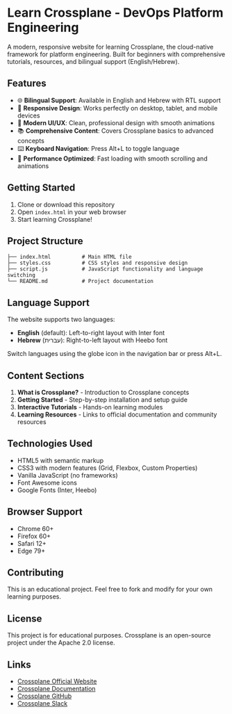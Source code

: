 # Learn Crossplane - DevOps Platform Engineering

A modern, responsive website for learning Crossplane, the cloud-native framework for platform engineering. Built for beginners with comprehensive tutorials, resources, and bilingual support (English/Hebrew).

## Features

- 🌐 **Bilingual Support**: Available in English and Hebrew with RTL support
- 📱 **Responsive Design**: Works perfectly on desktop, tablet, and mobile devices
- 🎨 **Modern UI/UX**: Clean, professional design with smooth animations
- 📚 **Comprehensive Content**: Covers Crossplane basics to advanced concepts
- ⌨️ **Keyboard Navigation**: Press Alt+L to toggle language
- 🚀 **Performance Optimized**: Fast loading with smooth scrolling and animations

## Getting Started

1. Clone or download this repository
2. Open `index.html` in your web browser
3. Start learning Crossplane!

## Project Structure

```
├── index.html          # Main HTML file
├── styles.css          # CSS styles and responsive design
├── script.js           # JavaScript functionality and language switching
└── README.md           # Project documentation
```

## Language Support

The website supports two languages:
- **English** (default): Left-to-right layout with Inter font
- **Hebrew** (עברית): Right-to-left layout with Heebo font

Switch languages using the globe icon in the navigation bar or press Alt+L.

## Content Sections

1. **What is Crossplane?** - Introduction to Crossplane concepts
2. **Getting Started** - Step-by-step installation and setup guide
3. **Interactive Tutorials** - Hands-on learning modules
4. **Learning Resources** - Links to official documentation and community resources

## Technologies Used

- HTML5 with semantic markup
- CSS3 with modern features (Grid, Flexbox, Custom Properties)
- Vanilla JavaScript (no frameworks)
- Font Awesome icons
- Google Fonts (Inter, Heebo)

## Browser Support

- Chrome 60+
- Firefox 60+
- Safari 12+
- Edge 79+

## Contributing

This is an educational project. Feel free to fork and modify for your own learning purposes.

## License

This project is for educational purposes. Crossplane is an open-source project under the Apache 2.0 license.

## Links

- [Crossplane Official Website](https://www.crossplane.io/)
- [Crossplane Documentation](https://docs.crossplane.io/)
- [Crossplane GitHub](https://github.com/crossplane/crossplane)
- [Crossplane Slack](https://crossplane.slack.com/)